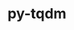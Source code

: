 ---
title: "py-tqdm"
layout: cache
categories: [package, develop-2024-06-09]
meta: {"versions": ["4.66.1"], "compilers": ["apple-clang@=15.0.0", "gcc@=11.4.0", "gcc@=9.4.0", "oneapi@=2024.0.0"], "oss": ["ubuntu20.04", "ubuntu22.04", "ventura"], "platforms": ["darwin", "linux"], "targets": ["aarch64", "neoverse_v1", "ppc64le", "x86_64_v3"], "stacks": ["e4s", "e4s-neoverse_v1", "e4s-oneapi", "e4s-power", "ml-darwin-aarch64-mps", "ml-linux-x86_64-cpu", "ml-linux-x86_64-cuda", "root"], "num_specs": 13, "num_specs_by_stack": {"e4s-oneapi": 2, "root": 13, "ml-linux-x86_64-cpu": 2, "ml-linux-x86_64-cuda": 2, "ml-darwin-aarch64-mps": 2, "e4s-neoverse_v1": 2, "e4s": 3, "e4s-power": 2}}
spec_details: [{"hash": "hd7kkabv2vpt5y5mqttxsetvj22covy6", "compiler": "oneapi@=2024.0.0", "versions": ["4.66.1"], "os": "ubuntu22.04", "platform": "linux", "target": "x86_64_v3", "variants": ["build_system=python_pip", "~notebook", "~telegram"], "stacks": ["e4s-oneapi", "root"], "size": "-", "tarball": "https://binaries.spack.io/develop-2024-06-09/build_cache/linux-ubuntu22.04-x86_64_v3/oneapi-2024.0.0/py-tqdm-4.66.1/linux-ubuntu22.04-x86_64_v3-oneapi-2024.0.0-py-tqdm-4.66.1-hd7kkabv2vpt5y5mqttxsetvj22covy6.spack"}, {"hash": "pnuxltx4pqdj4n3xwpna2yw26molyv5c", "compiler": "gcc@=11.4.0", "versions": ["4.66.1"], "os": "ubuntu22.04", "platform": "linux", "target": "x86_64_v3", "variants": ["build_system=python_pip", "~notebook", "~telegram"], "stacks": ["root", "ml-linux-x86_64-cpu", "ml-linux-x86_64-cuda"], "size": "-", "tarball": "https://binaries.spack.io/develop-2024-06-09/build_cache/linux-ubuntu22.04-x86_64_v3/gcc-11.4.0/py-tqdm-4.66.1/linux-ubuntu22.04-x86_64_v3-gcc-11.4.0-py-tqdm-4.66.1-pnuxltx4pqdj4n3xwpna2yw26molyv5c.spack"}, {"hash": "3jmp2z4h3lqa7ytpscxvsxzcqr3bfujj", "compiler": "apple-clang@=15.0.0", "versions": ["4.66.1"], "os": "ventura", "platform": "darwin", "target": "aarch64", "variants": ["build_system=python_pip", "~notebook", "~telegram"], "stacks": ["root", "ml-darwin-aarch64-mps"], "size": "-", "tarball": "https://binaries.spack.io/develop-2024-06-09/build_cache/darwin-ventura-aarch64/apple-clang-15.0.0/py-tqdm-4.66.1/darwin-ventura-aarch64-apple-clang-15.0.0-py-tqdm-4.66.1-3jmp2z4h3lqa7ytpscxvsxzcqr3bfujj.spack"}, {"hash": "5jgm3sdo4dwn67stlnlujfqnqh5ownv2", "compiler": "gcc@=11.4.0", "versions": ["4.66.1"], "os": "ubuntu22.04", "platform": "linux", "target": "neoverse_v1", "variants": ["build_system=python_pip", "~notebook", "~telegram"], "stacks": ["root", "e4s-neoverse_v1"], "size": "-", "tarball": "https://binaries.spack.io/develop-2024-06-09/build_cache/linux-ubuntu22.04-neoverse_v1/gcc-11.4.0/py-tqdm-4.66.1/linux-ubuntu22.04-neoverse_v1-gcc-11.4.0-py-tqdm-4.66.1-5jgm3sdo4dwn67stlnlujfqnqh5ownv2.spack"}, {"hash": "sdjoiuudyp4ykgt3rajleoc7wzgfjorv", "compiler": "apple-clang@=15.0.0", "versions": ["4.66.1"], "os": "ventura", "platform": "darwin", "target": "aarch64", "variants": ["build_system=python_pip", "~notebook", "~telegram"], "stacks": ["root", "ml-darwin-aarch64-mps"], "size": "-", "tarball": "https://binaries.spack.io/develop-2024-06-09/build_cache/darwin-ventura-aarch64/apple-clang-15.0.0/py-tqdm-4.66.1/darwin-ventura-aarch64-apple-clang-15.0.0-py-tqdm-4.66.1-sdjoiuudyp4ykgt3rajleoc7wzgfjorv.spack"}, {"hash": "jgvik7uj3c5d2yjzogyioedpxegkms37", "compiler": "gcc@=11.4.0", "versions": ["4.66.1"], "os": "ubuntu22.04", "platform": "linux", "target": "x86_64_v3", "variants": ["build_system=python_pip", "~notebook", "~telegram"], "stacks": ["e4s", "root"], "size": "-", "tarball": "https://binaries.spack.io/develop-2024-06-09/build_cache/linux-ubuntu22.04-x86_64_v3/gcc-11.4.0/py-tqdm-4.66.1/linux-ubuntu22.04-x86_64_v3-gcc-11.4.0-py-tqdm-4.66.1-jgvik7uj3c5d2yjzogyioedpxegkms37.spack"}, {"hash": "6yny42hbcbchefgaielxfkhwcvme7zjv", "compiler": "gcc@=11.4.0", "versions": ["4.66.1"], "os": "ubuntu22.04", "platform": "linux", "target": "x86_64_v3", "variants": ["build_system=python_pip", "~notebook", "~telegram"], "stacks": ["e4s", "root"], "size": "-", "tarball": "https://binaries.spack.io/develop-2024-06-09/build_cache/linux-ubuntu22.04-x86_64_v3/gcc-11.4.0/py-tqdm-4.66.1/linux-ubuntu22.04-x86_64_v3-gcc-11.4.0-py-tqdm-4.66.1-6yny42hbcbchefgaielxfkhwcvme7zjv.spack"}, {"hash": "jt7r4nxw25c6xwsxtiyp4ei5tgjtir4t", "compiler": "gcc@=11.4.0", "versions": ["4.66.1"], "os": "ubuntu22.04", "platform": "linux", "target": "x86_64_v3", "variants": ["build_system=python_pip", "~notebook", "~telegram"], "stacks": ["root", "ml-linux-x86_64-cpu", "ml-linux-x86_64-cuda"], "size": "-", "tarball": "https://binaries.spack.io/develop-2024-06-09/build_cache/linux-ubuntu22.04-x86_64_v3/gcc-11.4.0/py-tqdm-4.66.1/linux-ubuntu22.04-x86_64_v3-gcc-11.4.0-py-tqdm-4.66.1-jt7r4nxw25c6xwsxtiyp4ei5tgjtir4t.spack"}, {"hash": "u5uax66twdttk55dtpjc7jpejxf5u2eb", "compiler": "gcc@=9.4.0", "versions": ["4.66.1"], "os": "ubuntu20.04", "platform": "linux", "target": "ppc64le", "variants": ["build_system=python_pip", "~notebook", "~telegram"], "stacks": ["e4s-power", "root"], "size": "-", "tarball": "https://binaries.spack.io/develop-2024-06-09/build_cache/linux-ubuntu20.04-ppc64le/gcc-9.4.0/py-tqdm-4.66.1/linux-ubuntu20.04-ppc64le-gcc-9.4.0-py-tqdm-4.66.1-u5uax66twdttk55dtpjc7jpejxf5u2eb.spack"}, {"hash": "464t444x53gmiftrsbqe5kqjajowi5cr", "compiler": "gcc@=11.4.0", "versions": ["4.66.1"], "os": "ubuntu22.04", "platform": "linux", "target": "neoverse_v1", "variants": ["build_system=python_pip", "~notebook", "~telegram"], "stacks": ["root", "e4s-neoverse_v1"], "size": "-", "tarball": "https://binaries.spack.io/develop-2024-06-09/build_cache/linux-ubuntu22.04-neoverse_v1/gcc-11.4.0/py-tqdm-4.66.1/linux-ubuntu22.04-neoverse_v1-gcc-11.4.0-py-tqdm-4.66.1-464t444x53gmiftrsbqe5kqjajowi5cr.spack"}, {"hash": "f5d76edpqspsfjxsl6zxhsdh76rbtq5q", "compiler": "gcc@=11.4.0", "versions": ["4.66.1"], "os": "ubuntu22.04", "platform": "linux", "target": "x86_64_v3", "variants": ["build_system=python_pip", "~notebook", "~telegram"], "stacks": ["e4s", "root"], "size": "-", "tarball": "https://binaries.spack.io/develop-2024-06-09/build_cache/linux-ubuntu22.04-x86_64_v3/gcc-11.4.0/py-tqdm-4.66.1/linux-ubuntu22.04-x86_64_v3-gcc-11.4.0-py-tqdm-4.66.1-f5d76edpqspsfjxsl6zxhsdh76rbtq5q.spack"}, {"hash": "doufxf5ltctfyvdxuzxzssnpxhjl6b7l", "compiler": "gcc@=9.4.0", "versions": ["4.66.1"], "os": "ubuntu20.04", "platform": "linux", "target": "ppc64le", "variants": ["build_system=python_pip", "~notebook", "~telegram"], "stacks": ["e4s-power", "root"], "size": "-", "tarball": "https://binaries.spack.io/develop-2024-06-09/build_cache/linux-ubuntu20.04-ppc64le/gcc-9.4.0/py-tqdm-4.66.1/linux-ubuntu20.04-ppc64le-gcc-9.4.0-py-tqdm-4.66.1-doufxf5ltctfyvdxuzxzssnpxhjl6b7l.spack"}, {"hash": "esoytyyvram5vu6ufxyww72hx3el76go", "compiler": "oneapi@=2024.0.0", "versions": ["4.66.1"], "os": "ubuntu22.04", "platform": "linux", "target": "x86_64_v3", "variants": ["build_system=python_pip", "~notebook", "~telegram"], "stacks": ["e4s-oneapi", "root"], "size": "-", "tarball": "https://binaries.spack.io/develop-2024-06-09/build_cache/linux-ubuntu22.04-x86_64_v3/oneapi-2024.0.0/py-tqdm-4.66.1/linux-ubuntu22.04-x86_64_v3-oneapi-2024.0.0-py-tqdm-4.66.1-esoytyyvram5vu6ufxyww72hx3el76go.spack"}]
---
